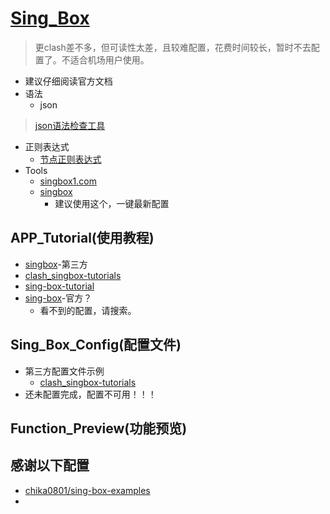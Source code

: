 # [Sing_Box](https://github.com/SagerNet/sing-box)
> 更clash差不多，但可读性太差，且较难配置，花费时间较长，暂时不去配置了。不适合机场用户使用。
- 建议仔细阅读官方文档
- 语法
  - json
> [json语法检查工具](https://www.jyshare.com/front-end/53/)
- 正则表达式
  - [节点正则表达式](https://github.com/LaolunsiG/XiaoE_PCR/blob/main/Config_File/%E8%8A%82%E7%82%B9%E7%9A%84%E6%AD%A3%E5%88%99%E8%A1%A8%E8%BE%BE%E5%BC%8F.md)
- Tools
  - [singbox1.com](https://singbox1.com/)
  - [singbox](https://cconfig.cc/singbox/)
    - 建议使用这个，一键最新配置 
## APP_Tutorial(使用教程) 
- [singbox](https://singbox.win/)-第三方
- [clash_singbox-tutorials](https://github.com/DustinWin/clash_singbox-tutorials/blob/main/%E6%95%99%E7%A8%8B%E5%90%88%E9%9B%86/sing-box/%E5%9F%BA%E7%A1%80%E7%AF%87/%E7%94%9F%E6%88%90%E5%B8%A6%E6%9C%89%E8%87%AA%E5%AE%9A%E4%B9%89%E5%87%BA%E7%AB%99%E5%92%8C%E8%A7%84%E5%88%99%E7%9A%84%20sing-box%20%E9%85%8D%E7%BD%AE%E6%96%87%E4%BB%B6%E7%9B%B4%E9%93%BE-ruleset%20%E6%96%B9%E6%A1%88.md)
- [sing-box-tutorial](https://icloudnative.io/posts/sing-box-tutorial/#%E6%9B%B4%E5%A4%9A%E9%85%8D%E7%BD%AE%E7%A4%BA%E4%BE%8B)
- [sing-box](https://sing-box.sagernet.org/zh/configuration/)-官方？
  - 看不到的配置，请搜索。

## Sing_Box_Config(配置文件)
- 第三方配置文件示例
  - [clash_singbox-tutorials](https://github.com/DustinWin/clash_singbox-tutorials)
- 还未配置完成，配置不可用！！！

## Function_Preview(功能预览)

## 感谢以下配置
- [chika0801/sing-box-examples](https://github.com/chika0801/sing-box-examples/blob/main/Tun/self-use/sing-box_client_windows.json)
- 
